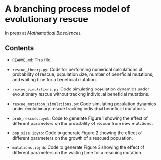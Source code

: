 # A branching process model of evolutionary rescue

In press at *Mathematical Biosciences*.

## Contents

* `README.md`: This file.

* `rescue_theory.py`: Code for performing numerical calculations of probability of rescue, population size, number of beneficial mutations, and waiting time for a beneficial mutation.

* `rescue_simulations.py`: Code simulating population dynamics under evolutionary rescue without tracking individual beneficial mutations.

* `rescue_mutation_simulations.py`: Code simulating population dynamics under evolutionary rescue tracking individual beneficial mutations.

* `prob_rescue.ipynb`: Code to generate Figure 1 showing the effect of different parameters on the probability of rescue from new mutations.

* `pop_size.ipynb`: Code to generate Figure 2 showing the effect of different parameters on the growth of a rescued population.

* `mutations.ipynb`: Code to generate Figure 3 showing the effect of different parameters on the waiting time for a rescuing mutation.
